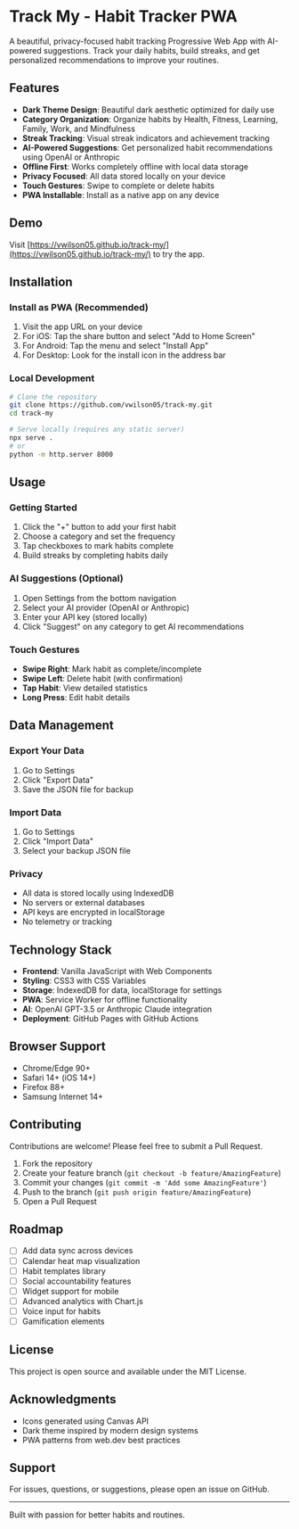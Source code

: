 # Track My - Habit Tracker PWA

A beautiful, privacy-focused habit tracking Progressive Web App with AI-powered suggestions. Track your daily habits, build streaks, and get personalized recommendations to improve your routines.

## Features

- **Dark Theme Design**: Beautiful dark aesthetic optimized for daily use
- **Category Organization**: Organize habits by Health, Fitness, Learning, Family, Work, and Mindfulness
- **Streak Tracking**: Visual streak indicators and achievement tracking
- **AI-Powered Suggestions**: Get personalized habit recommendations using OpenAI or Anthropic
- **Offline First**: Works completely offline with local data storage
- **Privacy Focused**: All data stored locally on your device
- **Touch Gestures**: Swipe to complete or delete habits
- **PWA Installable**: Install as a native app on any device

## Demo

Visit [https://vwilson05.github.io/track-my/](https://vwilson05.github.io/track-my/) to try the app.

## Installation

### Install as PWA (Recommended)

1. Visit the app URL on your device
2. For iOS: Tap the share button and select "Add to Home Screen"
3. For Android: Tap the menu and select "Install App"
4. For Desktop: Look for the install icon in the address bar

### Local Development

```bash
# Clone the repository
git clone https://github.com/vwilson05/track-my.git
cd track-my

# Serve locally (requires any static server)
npx serve .
# or
python -m http.server 8000
```

## Usage

### Getting Started

1. Click the "+" button to add your first habit
2. Choose a category and set the frequency
3. Tap checkboxes to mark habits complete
4. Build streaks by completing habits daily

### AI Suggestions (Optional)

1. Open Settings from the bottom navigation
2. Select your AI provider (OpenAI or Anthropic)
3. Enter your API key (stored locally)
4. Click "Suggest" on any category to get AI recommendations

### Touch Gestures

- **Swipe Right**: Mark habit as complete/incomplete
- **Swipe Left**: Delete habit (with confirmation)
- **Tap Habit**: View detailed statistics
- **Long Press**: Edit habit details

## Data Management

### Export Your Data
1. Go to Settings
2. Click "Export Data"
3. Save the JSON file for backup

### Import Data
1. Go to Settings
2. Click "Import Data"
3. Select your backup JSON file

### Privacy
- All data is stored locally using IndexedDB
- No servers or external databases
- API keys are encrypted in localStorage
- No telemetry or tracking

## Technology Stack

- **Frontend**: Vanilla JavaScript with Web Components
- **Styling**: CSS3 with CSS Variables
- **Storage**: IndexedDB for data, localStorage for settings
- **PWA**: Service Worker for offline functionality
- **AI**: OpenAI GPT-3.5 or Anthropic Claude integration
- **Deployment**: GitHub Pages with GitHub Actions

## Browser Support

- Chrome/Edge 90+
- Safari 14+ (iOS 14+)
- Firefox 88+
- Samsung Internet 14+

## Contributing

Contributions are welcome! Please feel free to submit a Pull Request.

1. Fork the repository
2. Create your feature branch (`git checkout -b feature/AmazingFeature`)
3. Commit your changes (`git commit -m 'Add some AmazingFeature'`)
4. Push to the branch (`git push origin feature/AmazingFeature`)
5. Open a Pull Request

## Roadmap

- [ ] Add data sync across devices
- [ ] Calendar heat map visualization
- [ ] Habit templates library
- [ ] Social accountability features
- [ ] Widget support for mobile
- [ ] Advanced analytics with Chart.js
- [ ] Voice input for habits
- [ ] Gamification elements

## License

This project is open source and available under the MIT License.

## Acknowledgments

- Icons generated using Canvas API
- Dark theme inspired by modern design systems
- PWA patterns from web.dev best practices

## Support

For issues, questions, or suggestions, please open an issue on GitHub.

---

Built with passion for better habits and routines.